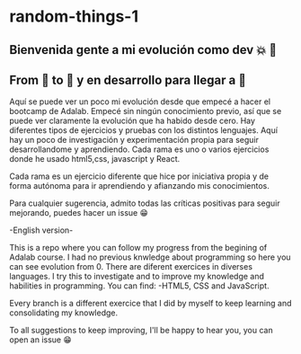 # random-things-1

## Bienvenida gente a mi evolución como dev :boom: :dizzy:
## From :hatching_chick: to :hatched_chick: y en desarrollo para llegar a :chicken:

Aquí se puede ver un poco mi evolución desde que empecé a hacer el bootcamp de Adalab. Empecé sin ningún conocimiento previo, así que se puede ver claramente la evolución que ha habido desde cero.
Hay diferentes tipos de ejercicios y pruebas con los distintos lenguajes. Aquí hay un poco de investigación y experimentación propia para seguir desarrollandome y aprendiendo.
Cada rama es uno o varios ejercicios donde he usado html5,css, javascript y React.

Cada rama es un ejercicio diferente que hice por iniciativa propia y de forma autónoma para ir aprendiendo y afianzando mis conocimientos. 

Para cualquier sugerencia, admito todas las críticas positivas para seguir mejorando, puedes hacer un issue :grin:


-English version-

This is a repo where you can follow my progress from the begining of Adalab course. I had no previous knwledge about programming so here you can see evolution from 0.
There are diferent exercices in diverses languages. I try this to investigate and to improve my knowledge and habilities in programming. 
You can find:
-HTML5, CSS and JavaScript.

Every branch is a different exercice that I did by myself to keep learning and consolidating my knowledge.

To all suggestions to keep improving, I'll be happy to hear you, you can open an issue :grin:


